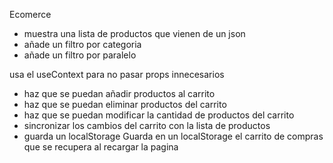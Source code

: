 Ecomerce

- muestra una lista de productos que vienen de un json
- añade un filtro por categoria
- añade un filtro por paralelo

usa el useContext para no pasar props innecesarios

- haz que se puedan añadir productos al carrito 
- haz que se puedan eliminar productos del carrito
- haz que se puedan modificar la cantidad de productos del carrito
- sincronizar los cambios del carrito con la lista de productos
- guarda un localStorage Guarda en un localStorage el carrito de compras que se recupera al recargar la pagina


